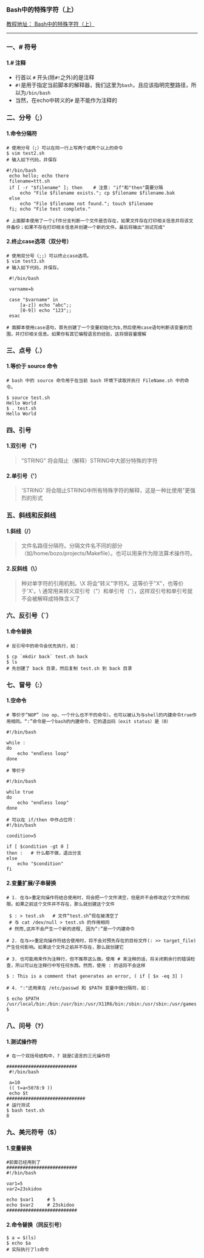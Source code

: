 ### Bash中的特殊字符（上）
[教程地址： Bash中的特殊字符（上）](https://www.shiyanlou.com/courses/5)

---

### 一、# 符号

#### 1.# 注释
- 行首以 `#` 开头(除`#!`之外)的是注释
- `#!`是用于指定当前脚本的解释器，我们这里为`bash`，且应该指明完整路径，所以为`/bin/bash`
- 当然，在echo中转义的`#` 是不能作为注释的




### 二、分号（;）

#### 1.命令分隔符
```
# 使用分号（;）可以在同一行上写两个或两个以上的命令
$ vim test2.sh
# 输入如下代码，并保存

#!/bin/bash
 echo hello; echo there
 filename=ttt.sh
 if [ -r "$filename" ]; then    # 注意: "if"和"then"需要分隔
     echo "File $filename exists."; cp $filename $filename.bak
 else
     echo "File $filename not found."; touch $filename
 fi; echo "File test complete."
 
# 上面脚本使用了一个if件分支判断一个文件是否存在，如果文件存在打印相关信息并将该文件备份；如果不存在打印相关信息并创建一个新的文件。最后将输出"测试完成"
```

#### 2.终止case选项（双分号）
```
# 使用双分号（;;）可以终止case选项。
$ vim test3.sh
# 输入如下代码，并保存。

 #!/bin/bash

 varname=b

 case "$varname" in
     [a-z]) echo "abc";;
     [0-9]) echo "123";;
 esac
 
# 面脚本使用case语句，首先创建了一个变量初始化为b,然后使用case语句判断该变量的范围，并打印相关信息。如果你有其它编程语言的经验，这将很容量理解
```

### 三、点号（.）

#### 1.等价于 source 命令
```
# bash 中的 source 命令用于在当前 bash 环境下读取并执行 FileName.sh 中的命令。

$ source test.sh
Hello World
$ . test.sh
Hello World
```

### 四、引号

#### 1.双引号（")
>"STRING" 将会阻止（解释）STRING中大部分特殊的字符

#### 2.单引号（'）
>'STRING' 将会阻止STRING中所有特殊字符的解释，这是一种比使用"更强烈的形式


### 五、斜线和反斜线

#### 1.斜线（/）
>文件名路径分隔符。分隔文件名不同的部分（如/home/bozo/projects/Makefile）。也可以用来作为除法算术操作符。

#### 2.反斜线（\）
>种对单字符的引用机制。\X 将会“转义”字符X。这等价于"X"，也等价于'X'。\ 通常用来转义双引号（"）和单引号（'），这样双引号和单引号就不会被解释成特殊含义了

### 六、反引号（`）

#### 1.命令替换
```
# 反引号中的命令会优先执行，如：

$ cp `mkdir back` test.sh back
$ ls
# 先创建了 back 目录，然后复制 test.sh 到 back 目录
```

### 七、冒号（:）

#### 1.空命令
```
# 等价于“NOP”（no op，一个什么也不干的命令）。也可以被认为与shell的内建命令true作用相同。“:”命令是一个bash的内建命令，它的退出码（exit status）是（0）

#!/bin/bash

while :
do
    echo "endless loop"
done

# 等价于

#!/bin/bash

while true
do
    echo "endless loop"
done

# 可以在 if/then 中作占位符：
#!/bin/bash

condition=5

if [ $condition -gt 0 ]
then :   # 什么都不做，退出分支
else
    echo "$condition"
fi
```

#### 2.变量扩展/子串替换
```
# 1. 在与>重定向操作符结合使用时，将会把一个文件清空，但是并不会修改这个文件的权限。如果之前这个文件并不存在，那么就创建这个文件

 $ : > test.sh   # 文件“test.sh”现在被清空了
 # 与 cat /dev/null > test.sh 的作用相同
 # 然而,这并不会产生一个新的进程, 因为“:”是一个内建命令

# 2. 在与>>重定向操作符结合使用时，将不会对预先存在的目标文件(: >> target_file)产生任何影响。如果这个文件之前并不存在，那么就创建它

# 3. 也可能用来作为注释行，但不推荐这么做。使用 # 来注释的话，将关闭剩余行的错误检查，所以可以在注释行中写任何东西。然而，使用 : 的话将不会这样

$ : This is a comment that generates an error, ( if [ $x -eq 3] )

# 4. ":"还用来在 /etc/passwd 和 $PATH 变量中做分隔符，如：

$ echo $PATH
/usr/local/bin:/bin:/usr/bin:/usr/X11R6/bin:/sbin:/usr/sbin:/usr/games
$
```

### 八、问号（?）

#### 1.测试操作符
```
# 在一个双括号结构中，? 就是C语言的三元操作符

##########################
 #!/bin/bash

 a=10
 (( t=a<50?8:9 ))
 echo $t
############################# 
# 运行测试
$ bash test.sh
8
```

### 九、美元符号（$）

#### 1.变量替换
```
#前面已经用到了
##########################
#!/bin/bash

var1=5
var2=23skidoo

echo $var1     # 5
echo $var2     # 23skidoo
##########################

```

#### 2.命令替换（同反引号）
```
$ a = $(ls)
$ echo $a  
# 实际执行了ls命令
```

